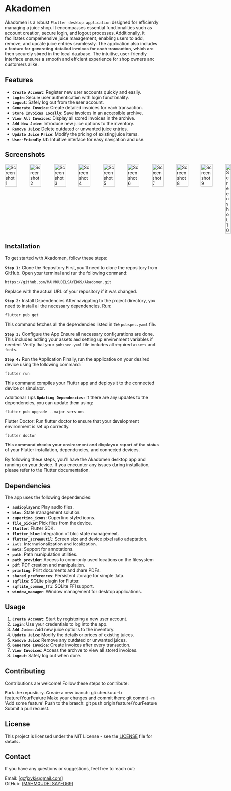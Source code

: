 # Akadomen

Akadomen is a robust `Flutter desktop application` designed for efficiently managing a juice shop. It encompasses essential functionalities such as account creation, secure login, and logout processes. Additionally, it facilitates comprehensive juice management, enabling users to add, remove, and update juice entries seamlessly. The application also includes a feature for generating detailed invoices for each transaction, which are then securely stored in the local database. The intuitive, user-friendly interface ensures a smooth and efficient experience for shop owners and customers alike.

## Features

- **`Create Account`**: Register new user accounts quickly and easily.
- **`Login`**: Secure user authentication with login functionality.
- **`Logout`**: Safely log out from the user account.
- **`Generate Invoice`**: Create detailed invoices for each transaction.
- **`Store Invoices Locally`**: Save invoices in an accessible archive.
- **`View All Invoices`**: Display all stored invoices in the archive.
- **`Add New Juice`**: Introduce new juice options to the inventory.
- **`Remove Juice`**: Delete outdated or unwanted juice entries.
- **`Update Juice Price`**: Modify the pricing of existing juice items.
- **`User-Friendly UI`**: Intuitive interface for easy navigation and use.


## Screenshots
<div style="display: flex; justify-content: space-between;">
  <img src="https://github.com/user-attachments/assets/0df6f284-c9bf-49bc-83fa-ace7147b9d47" alt="Screenshot 1" style="width: 48%;"/>
  <img src="https://github.com/user-attachments/assets/0a0b87fe-f2c1-487f-a028-d71ceaa46910" alt="Screenshot 2" style="width: 48%;"/>
  <img src="https://github.com/user-attachments/assets/afbdd634-40d7-4e4f-9991-f1fadf55d540" alt="Screenshot 3" style="width: 48%;"/>
  <img src="https://github.com/user-attachments/assets/12f93f98-ec53-429e-a318-e41b507f165d" alt="Screenshot 4" style="width: 48%;"/>
  <img src="https://github.com/user-attachments/assets/89718cf6-baef-4a95-9192-da49e715b8d1" alt="Screenshot 5" style="width: 48%;"/>
  <img src="https://github.com/user-attachments/assets/417872ff-b652-476b-8a26-df83f02d4539" alt="Screenshot 6" style="width: 48%;"/>
  <img src="https://github.com/user-attachments/assets/a6394714-154e-4b41-9016-1c03c9a5e8bf" alt="Screenshot 7" style="width: 48%;"/>
  <img src="https://github.com/user-attachments/assets/037d85cf-7820-4198-ad19-8208929c090d" alt="Screenshot 8" style="width: 48%;"/>
  <img src="https://github.com/user-attachments/assets/d45bdb87-0666-4371-9313-37159ea8a146" alt="Screenshot 9" style="width: 48%;"/>
  <img src="https://github.com/user-attachments/assets/ceddde10-7ffc-4699-8680-52f4cb77e437" alt="Screenshot 10" style="width: 21%;"/>
</div>

## Installation

To get started with Akadomen, follow these steps:

**`Step 1:`** Clone the Repository
First, you'll need to clone the repository from GitHub. Open your terminal and run the following command:
```
https://github.com/MAHMOUDELSAYED69/Akadomen.git
```
Replace <repository-url> with the actual URL of your repository if it was changed.

**`Step 2:`** Install Dependencies
After navigating to the project directory, you need to install all the necessary dependencies. Run:
```
flutter pub get
```
This command fetches all the dependencies listed in the `pubspec.yaml` file.

**`Step 3:`** Configure the App
Ensure all necessary configurations are done. This includes adding your assets and setting up environment variables if needed. Verify that your `pubspec.yaml` file includes all required `assets` and `fonts`.

**`Step 4:`** Run the Application
Finally, run the application on your desired device using the following command:
`
```
flutter run
```
This command compiles your Flutter app and deploys it to the connected device or simulator.

Additional Tips
**`Updating Dependencies:`** If there are any updates to the dependencies, you can update them using:
```
flutter pub upgrade --major-versions
```
Flutter Doctor: Run flutter doctor to ensure that your development environment is set up correctly.
```
flutter doctor
```
This command checks your environment and displays a report of the status of your Flutter installation, dependencies, and connected devices.

By following these steps, you'll have the Akadomen desktop app and running on your device. If you encounter any issues during installation, please refer to the Flutter documentation.

## Dependencies

The app uses the following dependencies:

- **`audioplayers`**: Play audio files.
- **`bloc`**: State management solution.
- **`cupertino_icons`**: Cupertino styled icons.
- **`file_picker`**: Pick files from the device.
- **`flutter`**: Flutter SDK.
- **`flutter_bloc`**: Integration of bloc state management.
- **`flutter_screenutil`**: Screen size and device pixel ratio adaptation.
- **`intl`**: Internationalization and localization.
- **`meta`**: Support for annotations.
- **`path`**: Path manipulation utilities.
- **`path_provider`**: Access to commonly used locations on the filesystem.
- **`pdf`**: PDF creation and manipulation.
- **`printing`**: Print documents and share PDFs.
- **`shared_preferences`**: Persistent storage for simple data.
- **`sqflite`**: SQLite plugin for Flutter.
- **`sqflite_common_ffi`**: SQLite FFI support.
- **`window_manager`**: Window management for desktop applications.

## Usage

1. **`Create Account`**: Start by registering a new user account.
2. **`Login`**: Use your credentials to log into the app.
3. **`Add Juice`**: Add new juice options to the inventory.
4. **`Update Juice`**: Modify the details or prices of existing juices.
5. **`Remove Juice`**: Remove any outdated or unwanted juices.
6. **`Generate Invoice`**: Create invoices after every transaction.
7. **`View Invoices`**: Access the archive to view all stored invoices.
8. **`Logout`**: Safely log out when done.

## Contributing
Contributions are welcome! Follow these steps to contribute:

Fork the repository.
Create a new branch: git checkout -b feature/YourFeature
Make your changes and commit them: git commit -m 'Add some feature'
Push to the branch: git push origin feature/YourFeature
Submit a pull request.

## License

This project is licensed under the MIT License - see the [LICENSE](LICENSE) file for details.


## Contact
If you have any questions or suggestions, feel free to reach out:

Email: [gcfjxvkj@gmail.com]         
GitHub: [[MAHMOUDELSAYED69](https://github.com/MAHMOUDELSAYED69)]
